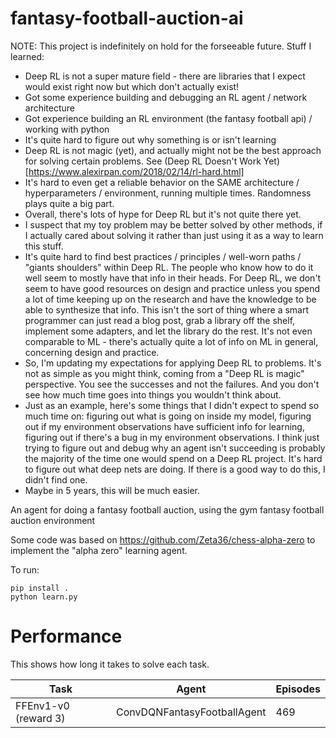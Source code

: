 # fantasy-football-auction-ai
NOTE: This project is indefinitely on hold for the forseeable future. Stuff I learned:
* Deep RL is not a super mature field - there are libraries that I expect would exist right now
but which don't actually exist!
* Got some experience building and debugging an RL agent / network architecture
* Got experience building an RL environment (the fantasy football api) / working with python
* It's quite hard to figure out why something is or isn't learning
* Deep RL is not magic (yet), and actually might not be the best approach for solving certain problems. See
 (Deep RL Doesn't Work Yet)[https://www.alexirpan.com/2018/02/14/rl-hard.html]
* It's hard to even get a reliable behavior on the SAME architecture / hyperparameters / environment,
running multiple times. Randomness plays quite a big part.
* Overall, there's lots of hype for Deep RL but it's not quite there yet.
* I suspect that my toy problem may be better solved by other methods, if I actually cared about 
solving it rather than just using it as a way to learn this stuff.
* It's quite hard to find best practices / principles / well-worn paths / "giants shoulders" within
Deep RL. The people who know how to do it well seem to mostly have that info in their heads. 
For Deep RL, we don't seem to have good resources on design and practice unless you spend a lot of
time keeping up on the research and have the knowledge to be able to synthesize that info. This
isn't the sort of thing where a smart programmer can just read a blog post, grab a library off the
shelf, implement some adapters, and let the library do the rest. It's not even comparable to ML -
there's actually quite a lot of info on ML in general, concerning design and practice.
* So, I'm updating my expectations for applying Deep RL to problems. It's not as simple as you
might think, coming from a "Deep RL is magic" perspective. You see the successes and not the failures.
And you don't see how much time goes into things you wouldn't think about.
* Just as an example, here's some things that I didn't expect to spend so much time on: figuring out what
is going on inside my model, figuring out if my environment observations have sufficient info for learning,
figuring out if there's a bug in my environment observations. I think just trying to figure out
and debug why an agent isn't succeeding is probably the majority of the time one would spend on
a Deep RL project. It's hard to figure out what deep nets are doing. If there is a good way to do this,
I didn't find one.
* Maybe in 5 years, this will be much easier.

An agent for doing a fantasy football auction, using the gym fantasy football auction environment

Some code was based on https://github.com/Zeta36/chess-alpha-zero to implement the "alpha zero"
learning agent.

To run:
````
pip install .
python learn.py
````

# Performance

This shows how long it takes to solve each task.

| Task  | Agent | Episodes |
| ------------------------------------------------------------------- | ------------------------------ | ----- |
| FFEnv1-v0 (reward 3)  | ConvDQNFantasyFootballAgent | 469   |

